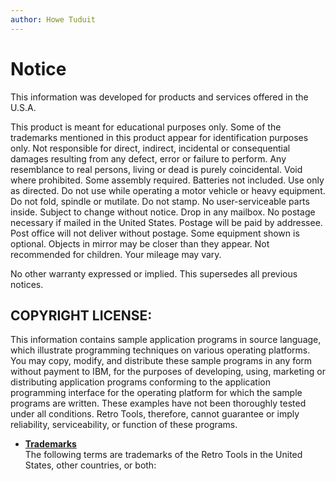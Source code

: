 ```yaml
---
author: Howe Tuduit
---
```


# Notice

This information was developed for products and services offered in the U.S.A.

This product is meant for educational purposes only. Some of the trademarks mentioned in this product appear for identification purposes only. Not responsible for direct, indirect, incidental or consequential damages resulting from any defect, error or failure to perform. Any resemblance to real persons, living or dead is purely coincidental. Void where prohibited. Some assembly required. Batteries not included. Use only as directed. Do not use while operating a motor vehicle or heavy equipment. Do not fold, spindle or mutilate. Do not stamp. No user-serviceable parts inside. Subject to change without notice. Drop in any mailbox. No postage necessary if mailed in the United States. Postage will be paid by addressee. Post office will not deliver without postage. Some equipment shown is optional. Objects in mirror may be closer than they appear. Not recommended for children. Your mileage may vary.

No other warranty expressed or implied. This supersedes all previous notices.

## COPYRIGHT LICENSE:

This information contains sample application programs in source language, which illustrate programming techniques on various operating platforms. You may copy, modify, and distribute these sample programs in any form without payment to IBM, for the purposes of developing, using, marketing or distributing application programs conforming to the application programming interface for the operating platform for which the sample programs are written. These examples have not been thoroughly tested under all conditions. Retro Tools, therefore, cannot guarantee or imply reliability, serviceability, or function of these programs.

-   **[Trademarks](../taskbook/trademarks.md)**  
The following terms are trademarks of the Retro Tools in the United States, other countries, or both:

